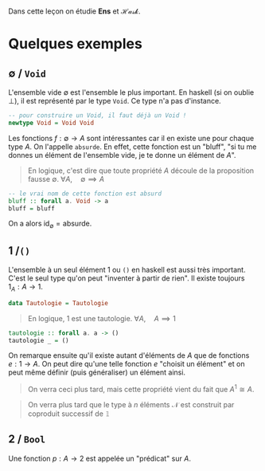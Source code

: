 Dans cette leçon on étudie $\mathbf{Ens}$ et $\mathcal{Hask}$.

# Quelques exemples

## $\emptyset$ $\big/$ `Void`

L'ensemble vide $\emptyset$ est l'ensemble le plus important. En haskell (si on oublie $\bot$), il est représenté par le type `Void`. Ce type n'a pas d'instance.
```haskell
-- pour construire un Void, il faut déjà un Void !
newtype Void = Void Void
```

Les fonctions $f:\emptyset \to A$ sont intéressantes car il en existe une pour chaque type $A$. On l'appelle `absurde`. En effet, cette fonction est un "bluff", "si tu me donnes un élément de l'ensemble vide, je te donne un élément de $A$".

> En logique, c'est dire que toute propriété $A$ découle de la proposition fausse $\emptyset$.
> $\forall A,\quad\emptyset \implies A$

```haskell
-- le vrai nom de cette fonction est absurd
bluff :: forall a. Void -> a
bluff = bluff
```
On a alors $\text{id}_{\emptyset} = \text{absurde}$.

## $\mathcal{1}$ $\big/$`()`

L'ensemble à un seul élément $\mathcal{1}$ ou `()` en haskell est aussi très important. C'est le seul type qu'on peut "inventer à partir de rien". Il existe toujours $\mathbf{}{1}_{A} : A \to \mathcal{1}$.

```haskell
data Tautologie = Tautologie
```

> En logique, $\mathcal{1}$ est une tautologie.
> $\forall A, \quad A \implies \mathcal{1}$

```haskell
tautologie :: forall a. a -> ()
tautologie _ = ()
```

On remarque ensuite qu'il existe autant d'éléments de $A$ que de fonctions $e:\mathcal{1}\to A$. On peut dire qu'une telle fonction $e$ "choisit un élément" et on peut même définir (puis généraliser) un élément ainsi.

> On verra ceci plus tard, mais cette propriété vient du fait que $A^{\mathcal{1}} \cong A$.

> On verra plus tard que le type à $n$ éléments $\mathcal{N}$ est construit par coproduit successif de $\mathbb{1}$

## $\mathcal{2}$ $\big /$ `Bool`

Une fonction $p:A\to \mathcal{2}$ est appelée un "prédicat" sur $A$.